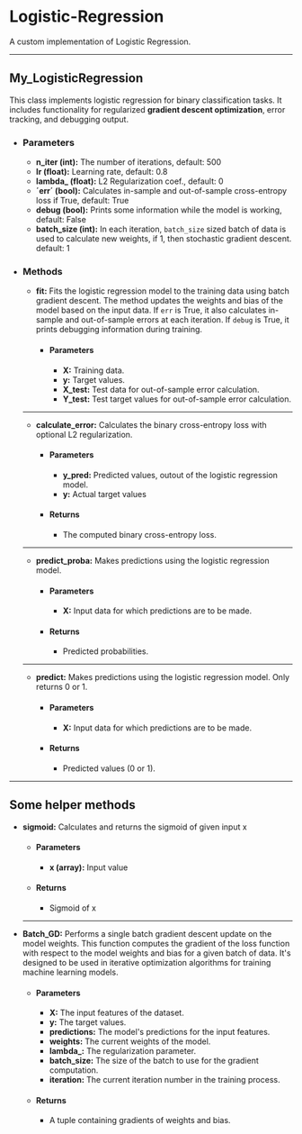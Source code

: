 # Logistic-Regression
 A custom implementation of Logistic Regression.

---

## My_LogisticRegression
This class implements logistic regression for binary classification tasks.
It includes functionality for regularized **gradient descent optimization**, error tracking, and debugging output.

- ### Parameters
    - **n_iter (int):** The number of iterations, default: 500
    - **lr (float):** Learning rate, default: 0.8
    - **lambda_ (float):** L2 Regularization coef., default: 0
    - **´err´ (bool):** Calculates in-sample and out-of-sample cross-entropy loss if True, default: True
    - **debug (bool):** Prints some information while the model is working, default: False
    - **batch_size (int):** In each iteration, `batch_size` sized batch of data is used to calculate new weights, if 1, then stochastic gradient descent. default: 1

- ### Methods
    - **fit:** Fits the logistic regression model to the training data using batch gradient descent. The method updates the weights and bias of the model based on the input data. If `err` is True, it also calculates in-sample and out-of-sample errors at each iteration. If `debug` is True, it prints debugging information during training.
        - #### Parameters
            - **X:** Training data.
            - **y:** Target values.
            - **X_test:** Test data for out-of-sample error calculation.
            - **Y_test:** Test target values for out-of-sample error calculation.
    
    ---
    - **calculate_error:** Calculates the binary cross-entropy loss with optional L2 regularization.
        - #### Parameters
            - **y_pred:** Predicted values, outout of the logistic regression model.
            - **y:** Actual target values
        - #### Returns
            - The computed binary cross-entropy loss.
            
    ---

    - **predict_proba:** Makes predictions using the logistic regression model.
        - #### Parameters
            - **X:** Input data for which predictions are to be made.
        - #### Returns
            - Predicted probabilities.
            
    ---

    - **predict:** Makes predictions using the logistic regression model. Only returns 0 or 1.
        - #### Parameters
            - **X:** Input data for which predictions are to be made.
        - #### Returns
            - Predicted values (0 or 1).
            
---

## Some helper methods
- **sigmoid:** Calculates and returns the sigmoid of given input x
    - #### Parameters
        - **x (array):** Input value
    - #### Returns
        - Sigmoid of x
    ---
- **Batch_GD:** Performs a single batch gradient descent update on the model weights. This function computes the gradient of the loss function with respect to the model weights and bias for a given batch of data. It's designed to be used in iterative optimization algorithms for training machine learning models.
    - #### Parameters
        - **X:** The input features of the dataset.
        - **y:** The target values.
        - **predictions:** The model's predictions for the input features.
        - **weights:** The current weights of the model.
        - **lambda_:** The regularization parameter.
        - **batch_size:** The size of the batch to use for the gradient computation.
        - **iteration:** The current iteration number in the training process.
    - #### Returns
        - A tuple containing gradients of weights and bias.
